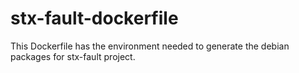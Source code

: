 # stx-fault-dockerfile  

This Dockerfile has the environment needed to generate the debian packages for stx-fault project.
